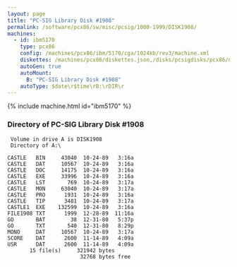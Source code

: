 ```yaml
---
layout: page
title: "PC-SIG Library Disk #1908"
permalink: /software/pcx86/sw/misc/pcsig/1000-1999/DISK1908/
machines:
  - id: ibm5170
    type: pcx86
    config: /machines/pcx86/ibm/5170/cga/1024kb/rev3/machine.xml
    diskettes: /machines/pcx86/diskettes.json,/disks/pcsigdisks/pcx86/diskettes.json
    autoGen: true
    autoMount:
      B: "PC-SIG Library Disk #1908"
    autoType: $date\r$time\rB:\rDIR\r
---
```


{% include machine.html id="ibm5170" %}

### Directory of PC-SIG Library Disk #1908

     Volume in drive A is DISK1908
     Directory of A:\

    CASTLE   BIN     43040  10-24-89   3:16a
    CASTLE   DAT     10567  10-24-89   3:16a
    CASTLE   DOC     14175  10-24-89   3:16a
    CASTLE   EXE     33996  10-24-89   3:16a
    CASTLE   LST       769  10-24-89   3:17a
    CASTLE   MON     63040  10-24-89   3:17a
    CASTLE   PRO      1931  10-24-89   3:16a
    CASTLE   TIP      3481  10-24-89   3:17a
    CASTLE1  EXE    132599  10-24-89   3:16a
    FILE1908 TXT      1999  12-28-89  11:16a
    GO       BAT        38  12-31-80   5:37p
    GO       TXT       540  12-31-80   8:29p
    MONO     DAT     10567  10-24-89   3:17a
    SCORE    DAT      2600  11-14-89   4:09a
    USR      DAT      2600  11-14-89   4:09a
           15 file(s)     321942 bytes
                           32768 bytes free
